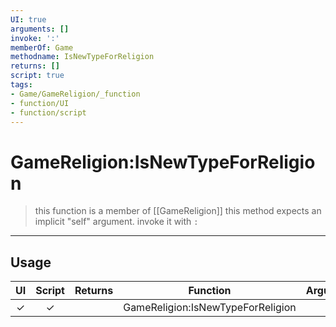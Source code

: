 ```yaml
---
UI: true
arguments: []
invoke: ':'
memberOf: Game
methodname: IsNewTypeForReligion
returns: []
script: true
tags:
- Game/GameReligion/_function
- function/UI
- function/script
---
```

# GameReligion:IsNewTypeForReligion
> this function is a member of [[GameReligion]]
> this method expects an implicit "self" argument. invoke it with `:`
-----
## Usage
|  UI | Script | Returns | Function | Arguments |
|:---:|:------:|-------:|:--------:|:---------|
|✓|✓||GameReligion:IsNewTypeForReligion||
